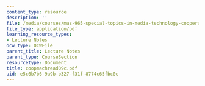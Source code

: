 ```yaml
---
content_type: resource
description: ''
file: /media/courses/mas-965-special-topics-in-media-technology-cooperative-machines-fall-2003/e5c6b7b69a9bb327f31f8774c65fbc0c_coopmachread09c.pdf
file_type: application/pdf
learning_resource_types:
- Lecture Notes
ocw_type: OCWFile
parent_title: Lecture Notes
parent_type: CourseSection
resourcetype: Document
title: coopmachread09c.pdf
uid: e5c6b7b6-9a9b-b327-f31f-8774c65fbc0c
---
```

